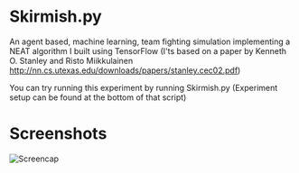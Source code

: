 # Skirmish.py
An agent based, machine learning, team fighting simulation implementing a NEAT algorithm I built using TensorFlow (I'ts based on a paper by Kenneth O. Stanley and Risto Miikkulainen http://nn.cs.utexas.edu/downloads/papers/stanley.cec02.pdf)

You can try running this experiment by running Skirmish.py
(Experiment setup can be found at the bottom of that script)

# Screenshots
<img src="https://i.imgur.com/PSu7R2o.png" alt="Screencap"/>
